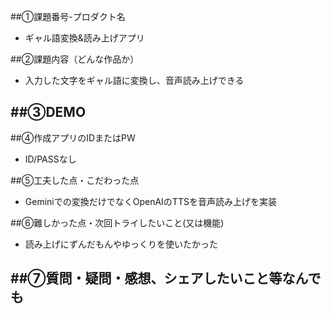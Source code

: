 ##①課題番号-プロダクト名
- ギャル語変換&読み上げアプリ

##②課題内容（どんな作品か）
- 入力した文字をギャル語に変換し、音声読み上げできる

##③DEMO
- 

##④作成アプリのIDまたはPW
- ID/PASSなし

##⑤工夫した点・こだわった点
- Geminiでの変換だけでなくOpenAIのTTSを音声読み上げを実装

##⑥難しかった点・次回トライしたいこと(又は機能)
- 読み上げにずんだもんやゆっくりを使いたかった

##⑦質問・疑問・感想、シェアしたいこと等なんでも
- 
